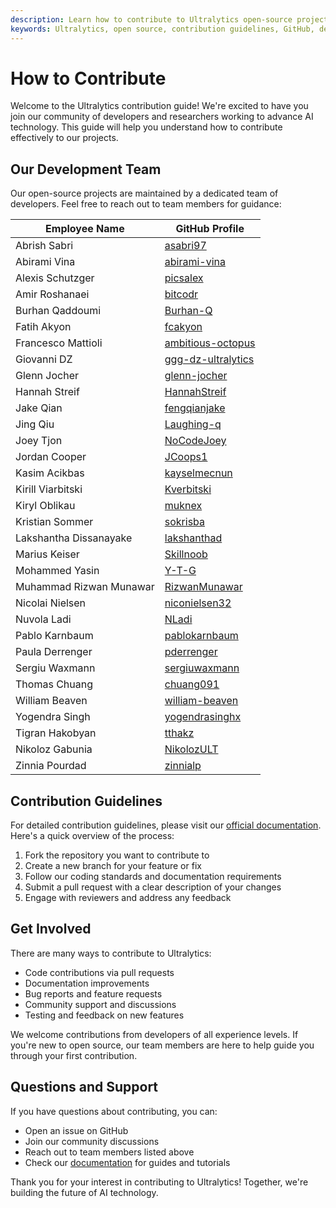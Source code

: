 ```yaml
---
description: Learn how to contribute to Ultralytics open-source projects and connect with our development team. Follow our guidelines to make meaningful contributions to our AI ecosystem.
keywords: Ultralytics, open source, contribution guidelines, GitHub, development team, AI, machine learning, collaboration
---
```


# How to Contribute

Welcome to the Ultralytics contribution guide! We're excited to have you join our community of developers and researchers working to advance AI technology. This guide will help you understand how to contribute effectively to our projects.

## Our Development Team

Our open-source projects are maintained by a dedicated team of developers. Feel free to reach out to team members for guidance:

| Employee Name           | GitHub Profile                                              |
| ----------------------- | ----------------------------------------------------------- |
| Abrish Sabri            | [asabri97](https://github.com/asabri97)                     |
| Abirami Vina            | [abirami-vina](https://github.com/abirami-vina)             |
| Alexis Schutzger        | [picsalex](https://github.com/picsalex)                     |
| Amir Roshanaei          | [bitcodr](https://github.com/bitcodr)                       |
| Burhan Qaddoumi         | [Burhan-Q](https://github.com/Burhan-Q)                     |
| Fatih Akyon             | [fcakyon](https://github.com/fcakyon)                       |
| Francesco Mattioli      | [ambitious-octopus](https://github.com/ambitious-octopus)   |
| Giovanni DZ             | [ggg-dz-ultralytics](https://github.com/ggg-dz-ultralytics) |
| Glenn Jocher            | [glenn-jocher](https://github.com/glenn-jocher)             |
| Hannah Streif           | [HannahStreif](https://github.com/HannahStreif)             |
| Jake Qian               | [fengqianjake](https://github.com/fengqianjake)             |
| Jing Qiu                | [Laughing-q](https://github.com/Laughing-q)                 |
| Joey Tjon               | [NoCodeJoey](https://github.com/NoCodeJoey)                 |
| Jordan Cooper           | [JCoops1](https://github.com/JCoops1)                       |
| Kasim Acikbas           | [kayselmecnun](https://github.com/kayselmecnun)             |
| Kirill Viarbitski       | [Kverbitski](https://github.com/Kverbitski)                 |
| Kiryl Oblikau           | [muknex](https://github.com/munknex)                        |
| Kristian Sommer         | [sokrisba](https://github.com/sokrisba)                     |
| Lakshantha Dissanayake  | [lakshanthad](https://github.com/lakshanthad)               |
| Marius Keiser           | [Skillnoob](https://github.com/Skillnoob)                   |
| Mohammed Yasin          | [Y-T-G](https://github.com/Y-T-G)                           |
| Muhammad Rizwan Munawar | [RizwanMunawar](https://github.com/RizwanMunawar)           |
| Nicolai Nielsen         | [niconielsen32](https://github.com/niconielsen32)           |
| Nuvola Ladi             | [NLadi](https://github.com/NLadi)                           |
| Pablo Karnbaum          | [pablokarnbaum](https://github.com/pablokarnbaum)           |
| Paula Derrenger         | [pderrenger](https://github.com/pderrenger)                 |
| Sergiu Waxmann          | [sergiuwaxmann](https://github.com/sergiuwaxmann)           |
| Thomas Chuang           | [chuang091](https://github.com/chuang091)                   |
| William Beaven          | [william-beaven](https://github.com/william-beaven)         |
| Yogendra Singh          | [yogendrasinghx](https://github.com/yogendrasinghx)         |
| Tigran Hakobyan         | [tthakz](https://github.com/tthakz)                         |
| Nikoloz Gabunia         | [NikolozULT](https://github.com/NikolozULT)                 |
| Zinnia Pourdad          | [zinnialp](https://github.com/zinnialp)                     |

## Contribution Guidelines

For detailed contribution guidelines, please visit our [official documentation](https://docs.ultralytics.com/help/contributing/). Here's a quick overview of the process:

1. Fork the repository you want to contribute to
2. Create a new branch for your feature or fix
3. Follow our coding standards and documentation requirements
4. Submit a pull request with a clear description of your changes
5. Engage with reviewers and address any feedback

## Get Involved

There are many ways to contribute to Ultralytics:

- Code contributions via pull requests
- Documentation improvements
- Bug reports and feature requests
- Community support and discussions
- Testing and feedback on new features

We welcome contributions from developers of all experience levels. If you're new to open source, our team members are here to help guide you through your first contribution.

## Questions and Support

If you have questions about contributing, you can:

- Open an issue on GitHub
- Join our community discussions
- Reach out to team members listed above
- Check our [documentation](https://docs.ultralytics.com/) for guides and tutorials

Thank you for your interest in contributing to Ultralytics! Together, we're building the future of AI technology.
